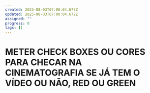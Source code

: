 ```yaml
---
created: 2025-08-03T07:00:04.677Z
updated: 2025-08-03T07:00:04.672Z
assigned: ""
progress: 0
tags: []
---
```


# METER CHECK BOXES OU CORES PARA CHECAR NA CINEMATOGRAFIA SE JÁ TEM O VÍDEO OU NÃO, RED OU GREEN
